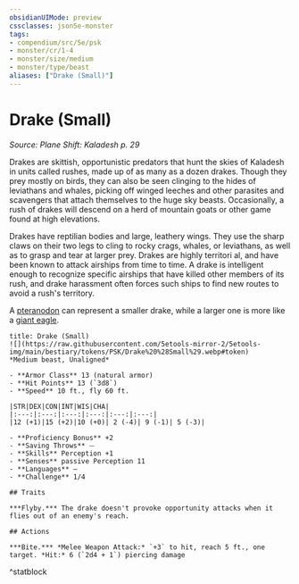 ```yaml
---
obsidianUIMode: preview
cssclasses: json5e-monster
tags:
- compendium/src/5e/psk
- monster/cr/1-4
- monster/size/medium
- monster/type/beast
aliases: ["Drake (Small)"]
---
```

# Drake (Small)
*Source: Plane Shift: Kaladesh p. 29*  

Drakes are skittish, opportunistic predators that hunt the skies of Kaladesh in units called rushes, made up of as many as a dozen drakes. Though they prey mostly on birds, they can also be seen clinging to the hides of leviathans and whales, picking off winged leeches and other parasites and scavengers that attach themselves to the huge sky beasts. Occasionally, a rush of drakes will descend on a herd of mountain goats or other game found at high elevations.

Drakes have reptilian bodies and large, leathery wings. They use the sharp claws on their two legs to cling to rocky crags, whales, or leviathans, as well as to grasp and tear at larger prey. Drakes are highly territori al, and have been known to attack airships from time to time. A drake is intelligent enough to recognize specific airships that have killed other members of its rush, and drake harassment often forces such ships to find new routes to avoid a rush's territory.

A [pteranodon](/Systems/5e/bestiary/beast/pteranodon.md) can represent a smaller drake, while a larger one is more like a [giant eagle](/Systems/5e/bestiary/beast/giant-eagle.md).

```ad-statblock
title: Drake (Small)
![](https://raw.githubusercontent.com/5etools-mirror-2/5etools-img/main/bestiary/tokens/PSK/Drake%20%28Small%29.webp#token)
*Medium beast, Unaligned*

- **Armor Class** 13 (natural armor)
- **Hit Points** 13 (`3d8`)
- **Speed** 10 ft., fly 60 ft.

|STR|DEX|CON|INT|WIS|CHA|
|:---:|:---:|:---:|:---:|:---:|:---:|
|12 (+1)|15 (+2)|10 (+0)| 2 (-4)| 9 (-1)| 5 (-3)|

- **Proficiency Bonus** +2
- **Saving Throws** ⏤
- **Skills** Perception +1
- **Senses** passive Perception 11
- **Languages** —
- **Challenge** 1/4

## Traits

***Flyby.*** The drake doesn't provoke opportunity attacks when it flies out of an enemy's reach.

## Actions

***Bite.*** *Melee Weapon Attack:* `+3` to hit, reach 5 ft., one target. *Hit:* 6 (`2d4 + 1`) piercing damage
```
^statblock